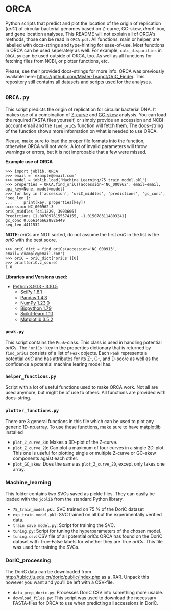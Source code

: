 # ORCA
Python scripts that predict and plot the location of the origin of replication (*oriC*) of circular bacterial genomes based on Z-curve, GC-skew, *dnaA*-box, and gene location analyses. This README will not explain all of ORCA's methods, those can be read in `ORCA.pdf`. All functions, main or helper, are labelled with docs-strings and type-hinting for ease-of-use. Most functions in ORCA can be used seperately as well. For example, `calc_disparities` in `ORCA.py` can be used outside of ORCA, too. As well as all functions for fetching files from NCBI, or plotter functions, etc.

Please, see their provided docs-strings for more info. ORCA was previously available here: https://github.com/Mister-Teapot/OriC_Finder. This repository still contains all datasets and scripts used for the analyses.

## `ORCA.py`
This script predicts the origin of replication for circular bacterial DNA. It makes use of a combination of [Z-curve](https://en.wikipedia.org/wiki/Z_curve) and [GC-skew](https://en.wikipedia.org/wiki/GC_skew) analysis. You can load the required FASTA files yourself, or simply provide an accession and NCBI-account email and the `find_oriCs` function will fetch them. The docs-string of the function shows more information on what is needed to use ORCA.

Please, make sure to load the proper file formats into the function, otherwise ORCA will not work. A lot of invalid parameters will throw warnings or errors, but it is not improbable that a few were missed.

**Example use of ORCA**
```
>>> import joblib, ORCA
>>> email = 'example@email.com'
>>> model = joblib.load('Machine_Learning/75_train_model.pkl')
>>> properties = ORCA.find_oriCs(accession='NC_000962', email=email, api_key=None, model=model)
>>> for key in ['accession', 'oriC_middles', 'predictions', 'gc_conc', 'seq_len']:
...     print(key, properties[key])
accession NC_000962.3
oriC_middles [4411229, 3903606]
Predictions [1.0078976155574155, -1.0150783114803241]
gc_conc 0.6561466628826449
seq_len 4411532
```

**NOTE**: *oriC*s are NOT sorted, do not assume the first *oriC* in the list is the *oriC* with the best score.
```
>>> oriC_dict = find_oriCs(accession='NC_000913', email='example@email.com')
>>> oriC = oriC_dict['oriCs'][0]
>>> print(oriC.z_score)
1.0
```

**Libraries and Versions used:**
- [Python 3.9.13 - 3.10.5](https://www.python.org/)
  - [SciPy 1.8.1](https://scipy.org/)
  - [Pandas 1.4.3](https://pandas.pydata.org/)
  - [NumPy 1.23.0](https://numpy.org/)
  - [Biopython 1.79](https://biopython.org/)
  - [Scikit-learn 1.1.1](https://scikit-learn.org/)
  - [Matplotlib 3.5.2](https://matplotlib.org/)

### `peak.py`
This script contains the `Peak`-class. This class is used in handling potential *oriC*s. The `'oriCs'` key in the properties dictionary that is returned by `find_oriCs` consists of a list of `Peak` objects. Each `Peak` represents a potential *oriC* and has attributes for its Z-, G-, and D-score as well as the confidence a potential machine learing model has.

### `helper_functions.py`
Script with a lot of useful functions used to make ORCA work. Not all are used anymore, but might be of use to others. All functions are provided with docs-string.



### `plotter_functions.py`
There are 3 general functions in this file which can be used to plot any generic 1D-np.array. To use these functions, make sure to have [matplotlib](https://matplotlib.org/) installed
- `plot_Z_curve_3D`: Makes a 3D-plot of the Z-curve.
- `plot_Z_curve_2D`: Can plot a maximum of four curves in a single 2D-plot. This one is useful for plotting single or multiple Z-curve or GC-skew components agaist each other.
- `plot_GC_skew`: Does the same as `plot_Z_curve_2D`, except only takes one array.
### Machine_learning
This folder contains two SVCs saved as pickle files. They can easily be loaded with the `joblib` from the standard Python library.
- `75_train_model.pkl`: SVC trained on 75 % of the DoriC dataset
- `exp_train_model.pkl`: SVC trained on all but the experimentally verified data.
- `train_save_model.py`: Script for training the SVC.
- `tuning.py`: Script for tuning the hyperparameters of the chosen model.
- `tuning.csv`: CSV file of all potential *oriC*s ORCA has found on the DoriC dataset with True-False labels for whether they are True *oriC*s. This file was used for training the SVCs.

### DoriC_processing
The DoriC data can be downloaded from http://tubic.tju.edu.cn/doric/public/index.php as a .RAR. Unpack this however you want and you'll be left with a CSV-file.
- `data_prep_doric.py`: Processes DoriC CSV into something more usable.
- `download_files.py`: This script was used to download the necessary FASTA-files for ORCA to use when predicting all accessions in DoriC.
